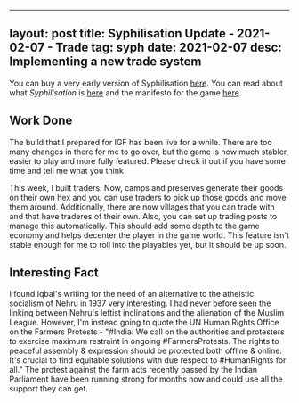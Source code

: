 
---
layout: post
title: Syphilisation Update - 2021-02-07 - Trade
tag: syph
date: 2021-02-07
desc: Implementing a new trade system
---


You can buy a very early version of Syphilisation [here](https://whynotgames.itch.io/nikhil-murthys-syphilisation). You can read about what *Syphilisation* is [here](/blog/syph/announce) and the manifesto for the game [here](/blog/syph/newManifesto).

## Work Done

The build that I prepared for IGF has been live for a while. There are too many changes in there for me to go over, but the game is now much stabler, easier to play and more fully featured. Please check it out if you have some time and tell me what you think


This week, I built traders. Now, camps and preserves generate their goods on their own hex and you can use traders to pick up those goods and move them around. Additionally, there are now villages that you can trade with and that have traderes of their own. Also, you can set up trading posts to manage this automatically. This should add some depth to the game economy and helps decenter the player in the game world. This feature isn't stable enough for me to roll into the playables yet, but it should be up soon.

## Interesting Fact

I found Iqbal's writing for the need of an alternative to the atheistic socialism of Nehru in 1937 very interesting. I had never before seen the linking between Nehru's leftist inclinations and the alienation of the Muslim League. However, I'm instead going to quote the UN Human Rights Office on the Farmers Protests - "#India: We call on the authorities and protesters to exercise maximum restraint in ongoing #FarmersProtests. The rights to peaceful assembly & expression should be protected both offline & online. It's crucial to find equitable solutions with due respect to #HumanRights for all." The protest against the farm acts recently passed by the Indian Parliament have been running strong for months now and could use all the support they can get.

